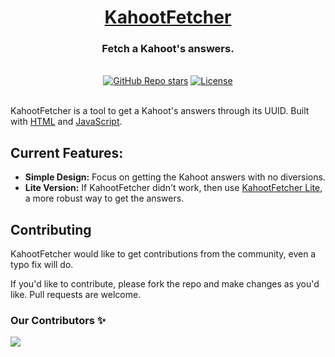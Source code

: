 <div align="center">
  <h1 align="center"><a href="https://orn8.github.io/kahootfetcher">KahootFetcher</a></h1>
  <h3>Fetch a Kahoot's answers.</h3>
</div>

</br>

<div align="center">
  <a href="https://github.com/orn8/kahootfetcher/stargazers"><img alt="GitHub Repo stars" src="https://img.shields.io/github/stars/orn8/kahootfetcher?style=for-the-badge"></a>
  <a href="https://github.com/orn8/kahootfetcher/blob/main/LICENSE"><img alt="License" src="https://img.shields.io/badge/license-AGPLv3-purple?style=for-the-badge"></a>
</div>

</br>

KahootFetcher is a tool to get a Kahoot's answers through its UUID. Built with [HTML](https://www.w3.org/html/) and [JavaScript](https://developer.mozilla.org/en-US/docs/Web/JavaScript).

## Current Features:

- **Simple Design:** Focus on getting the Kahoot answers with no diversions.
- **Lite Version:** If KahootFetcher didn't work, then use [KahootFetcher Lite](https://orn8.github.io/kahootfetcher/lite), a more robust way to get the answers.

## Contributing

KahootFetcher would like to get contributions from the community, even a typo fix will do.

If you'd like to contribute, please fork the repo and make changes as you'd like. Pull requests are welcome.



### Our Contributors ✨

<a href="https://github.com/orn8/kahootfetcher/graphs/contributors">
  <img src="https://contrib.rocks/image?repo=orn8/kahootfetcher" />
</a>

